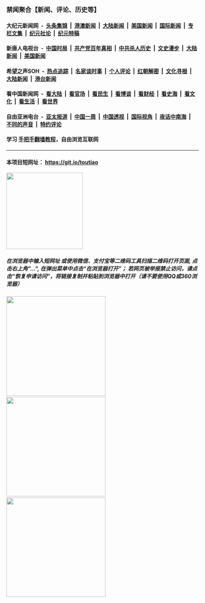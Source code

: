 ### 禁闻聚合【新闻、评论、历史等】

#### 大纪元新闻网 &nbsp;-&nbsp; [头条集锦](indexes/E头条集锦.md?t=02132202) &nbsp;|&nbsp; [港澳新闻](indexes/E港澳新闻.md?t=02132202)  &nbsp;|&nbsp; [大陆新闻](indexes/E大陆新闻.md?t=02132202) &nbsp;|&nbsp; [美国新闻](indexes/E美国新闻.md?t=02132202) &nbsp;|&nbsp; [国际新闻](indexes/E国际新闻.md?t=02132202) &nbsp;|&nbsp; [专栏文集](indexes/E专栏文集.md?t=02132202) &nbsp;|&nbsp; [纪元社论](indexes/E纪元社论.md?t=02132202) &nbsp;|&nbsp; [纪元特稿](indexes/E纪元特稿.md?t=02132202) 

#### 新唐人电视台 &nbsp;-&nbsp; [中国时局](indexes/N中国时局.md?t=02132202) &nbsp;|&nbsp; [共产党百年真相](indexes/N共产党百年真相.md?t=02132202) &nbsp;|&nbsp; [中共杀人历史](indexes/N中共杀人历史.md?t=02132202) &nbsp;|&nbsp; [文史漫步](indexes/N文史漫步.md?t=02132202) &nbsp;|&nbsp; [大陆新闻](indexes/N大陆新闻.md?t=02132202) &nbsp;|&nbsp; [美国新闻](indexes/N美国新闻.md?t=02132202)

#### 希望之声SOH &nbsp;-&nbsp; [热点追踪](indexes/H热点追踪.md?t=02132202) &nbsp;|&nbsp; [名家谈时事](indexes/H名家谈时事.md?t=02132202) &nbsp;|&nbsp; [个人评论](indexes/H个人评论.md?t=02132202)  &nbsp;|&nbsp; [红朝解密](indexes/H红朝解密.md?t=02132202) &nbsp;|&nbsp; [文化寻根](indexes/H文化寻根.md?t=02132202) &nbsp;|&nbsp; [大陆新闻](indexes/H大陆新闻.md?t=02132202) &nbsp;|&nbsp; [港台新闻](indexes/H港台新闻.md?t=02132202)

#### 看中国新闻网 &nbsp;-&nbsp; [看大陆](indexes/S看大陆.md?t=02132202) &nbsp;|&nbsp; [看官场](indexes/S看官场.md?t=02132202) &nbsp;|&nbsp; [看民生](indexes/S看民生.md?t=02132202)  &nbsp;|&nbsp; [看博谈](indexes/S看博谈.md?t=02132202) &nbsp;|&nbsp; [看财经](indexes/S看财经.md?t=02132202) &nbsp;|&nbsp; [看史海](indexes/S看史海.md?t=02132202) &nbsp;|&nbsp; [看文化](indexes/S看文化.md?t=02132202) &nbsp;|&nbsp; [看生活](indexes/S看生活.md?t=02132202) &nbsp;|&nbsp; [看世界](indexes/S看世界.md?t=02132202)

#### 自由亚洲电台 &nbsp;-&nbsp; [亚太报道](indexes/R亚太报道.md?t=02132202) &nbsp;|&nbsp; [中国一周](indexes/R中国一周.md?t=02132202) &nbsp;|&nbsp; [中国透视](indexes/R中国透视.md?t=02132202)  &nbsp;|&nbsp; [国际视角](indexes/R国际视角.md?t=02132202) &nbsp;|&nbsp; [夜话中南海](indexes/R夜话中南海.md?t=02132202) &nbsp;|&nbsp; [不同的声音](indexes/R不同的声音.md?t=02132202) &nbsp;|&nbsp; [特约评论](indexes/R特约评论.md?t=02132202)

#### 学习 [手把手翻墙教程](https://github.com/gfw-breaker/guides/wiki)，自由浏览互联网

----

#### 本项目短网址： https://git.io/toutiao
<img src="https://raw.githubusercontent.com/gfw-breaker/banned-news/master/scripts/img/qr.png" width="200px"/>  

##### 在浏览器中输入短网址 或使用微信、支付宝等二维码工具扫描二维码打开页面, 点击右上角"...", 在弹出菜单中点击“在浏览器打开”； 若网页被举报禁止访问，请点击“恢复申请访问”，将链接复制并粘贴到浏览器中打开（请不要使用QQ或360浏览器）

<img src="https://raw.githubusercontent.com/gfw-breaker/banned-news/master/scripts/img/1.png" width="260px"/> &nbsp; <img src="https://raw.githubusercontent.com/gfw-breaker/banned-news/master/scripts/img/2.png" width="260px"/> &nbsp; <img src="https://raw.githubusercontent.com/gfw-breaker/banned-news/master/scripts/img/3.png" width="260px"/>
